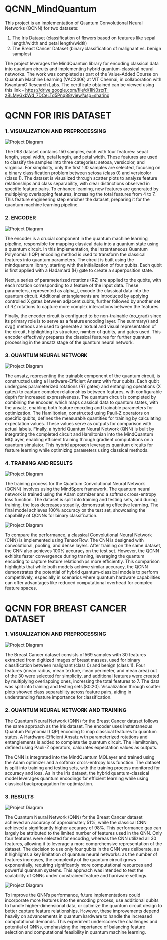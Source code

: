 # QCNN_MindQuantum

This project is an implementation of Quantum Convolutional Neural Networks (QCNN) for two datasets:
1) The Iris Dataset (classification of flowers based on features like sepal length/width and petal length/width)
2) The Breast Cancer Dataset (binary classification of malignant vs. benign samples)

The project leverages the MindQuantum library for encoding classical data into quantum circuits and implementing hybrid quantum-classical neural networks. The work was completed as part of the Value-Added Course on Quantum Machine Learning (VAC2406) at VIT Chennai, in collaboration with KwantamG Research Labs. The certificate obtained can be viewed using this link - 
https://drive.google.com/file/d/1lN0stxT-zBLMyGxbWd_7DCeLTd5Pnq88/view?usp=sharing

# QCNN FOR IRIS DATASET
### 1. VISUALIZATION AND PREPROCESSING
![Project Diagram](assets/IRIS_Visualization.png)

The IRIS dataset contains 150 samples, each with four features: sepal length, sepal width, petal length, and petal width. These features are used to classify the samples into three categories: setosa, versicolor, and virginica. For simplicity, only the first 100 samples are selected, focusing on a binary classification problem between setosa (class 0) and versicolor (class 1). The dataset is visualized through scatter plots to analyze feature relationships and class separability, with clear distinctions observed in specific feature pairs. To enhance learning, new features are generated by multiplying overlapping features, increasing the total features from 4 to 7. This feature engineering step enriches the dataset, preparing it for the quantum machine learning pipeline.

### 2. ENCODER
![Project Diagram](assets/Encoder.png)

The encoder is a crucial component in the quantum machine learning pipeline, responsible for mapping classical data into a quantum state using a quantum circuit. In this implementation, the Instantaneous Quantum Polynomial (IQP) encoding method is used to transform the classical features into quantum parameters. The circuit is built using the mindquantum library, starting with the initialization of four qubits. Each qubit is first applied with a Hadamard (H) gate to create a superposition state.

Next, a series of parameterized rotations (RZ) are applied to the qubits, with each rotation corresponding to a feature of the input data. These parameters, represented as alpha_i, encode the classical data into the quantum circuit. Additional entanglements are introduced by applying controlled X gates between adjacent qubits, further followed by another set of RZ rotations to capture more complex interactions between the features.

Finally, the encoder circuit is configured to be non-trainable (no_grad) since its primary role is to serve as a feature encoding layer. The summary() and svg() methods are used to generate a textual and visual representation of the circuit, highlighting its structure, number of qubits, and gates used. This encoder effectively prepares the classical features for further quantum processing in the ansatz stage of the quantum neural network.

### 3. QUANTUM NEURAL NETWORK
![Project Diagram](assets/Ansatz.png)

The ansatz, representing the trainable component of the quantum circuit, is constructed using a Hardware-Efficient Ansatz with four qubits. Each qubit undergoes parameterized rotations (RY gates) and entangling operations (X gates) to capture complex relationships between features, with configurable depth for increased expressiveness. The quantum circuit is completed by combining the encoder, which maps classical data to quantum states, with the ansatz, enabling both feature encoding and trainable parameters for optimization. The Hamiltonian, constructed using Pauli-Z operators on specific qubits, defines the measurable quantities for training by calculating expectation values. These values serve as outputs for comparison with actual labels. Finally, a hybrid Quantum Neural Network (QNN) is built by integrating the completed circuit and Hamiltonian into the MindQuantum MQLayer, enabling efficient training through gradient computations on a quantum simulator. This hybrid approach leverages quantum circuits for feature learning while optimizing parameters using classical methods.

### 4. TRAINING AND RESULTS
![Project Diagram](assets/Result1.png)

The training process for the Quantum Convolutional Neural Network (QCNN) involves using the MindSpore framework. The quantum neural network is trained using the Adam optimizer and a softmax cross-entropy loss function. The dataset is split into training and testing sets, and during training, the loss decreases steadily, demonstrating effective learning. The final model achieves 100% accuracy on the test set, showcasing the capability of QCNNs for binary classification.

![Project Diagram](assets/Result2.png)

To compare the performance, a classical Convolutional Neural Network (CNN) is implemented using TensorFlow. The CNN is designed with convolutional, pooling, and dense layers. After training on the same dataset, the CNN also achieves 100% accuracy on the test set. However, the QCNN exhibits faster convergence during training, leveraging the quantum encoding to capture feature relationships more efficiently. This comparison highlights that while both models achieve similar accuracy, the QCNN demonstrates the potential of hybrid quantum-classical models to perform competitively, especially in scenarios where quantum hardware capabilities can offer advantages like reduced computational overhead for complex feature spaces.


# QCNN FOR BREAST CANCER DATASET

### 1. VISUALIZATION AND PREPROCESSING
![Project Diagram](assets/Breast_Cancer_Visualization.png)

The Breast Cancer dataset consists of 569 samples with 30 features extracted from digitized images of breast masses, used for binary classification between malignant (class 0) and benign (class 1). Four features (mean radius, mean texture, mean perimeter, and mean area) out of the 30 were selected for simplicity, and additional features were created by multiplying overlapping ones, increasing the total features to 7. The data was split into training and testing sets (80:20). Visualization through scatter plots showed class separability across feature pairs, aiding in understanding feature importance for classification. 

### 2. QUANTUM NEURAL NETWORK AND TRAINING

The Quantum Neural Network (QNN) for the Breast Cancer dataset follows the same approach as the Iris dataset. The encoder uses Instantaneous Quantum Polynomial (IQP) encoding to map classical features to quantum states. A Hardware-Efficient Ansatz with parameterized rotations and entanglements is added to complete the quantum circuit. The Hamiltonian, defined using Pauli-Z operators, calculates expectation values as outputs.

The QNN is integrated into the MindQuantum MQLayer and trained using the Adam optimizer and a softmax cross-entropy loss function. The dataset is split into training and testing sets, with the training process monitored for accuracy and loss. As in the Iris dataset, the hybrid quantum-classical model leverages quantum encodings for efficient learning while using classical backpropagation for optimization.

### 3. RESULTS
![Project Diagram](assets/BC_Result1.png)

The Quantum Neural Network (QNN) for the Breast Cancer dataset achieved an accuracy of approximately 51%, while the classical CNN achieved a significantly higher accuracy of 98%. This performance gap can largely be attributed to the limited number of features used in the QNN. Only four features were selected for encoding, whereas the CNN utilized all 30 features, allowing it to leverage a more comprehensive representation of the dataset. The decision to use only four qubits in the QNN was deliberate, as it highlights a key limitation of quantum neural networks: as the number of features increases, the complexity of the quantum circuit grows exponentially, requiring significantly more computational resources and powerful quantum systems. This approach was intended to test the scalability of QNNs under constrained feature and hardware settings.

![Project Diagram](assets/BC_Result2.png)

To improve the QNN’s performance, future implementations could incorporate more features into the encoding process, use additional qubits to handle higher-dimensional data, or optimize the quantum circuit design to better capture feature relationships. However, these improvements depend heavily on advancements in quantum hardware to handle the increased computational demands. This experiment underscores the challenges and potential of QNNs, emphasizing the importance of balancing feature selection and computational feasibility in quantum machine learning.
